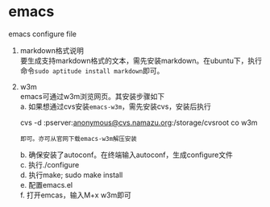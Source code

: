 emacs
=====

emacs configure file

1. markdown格式说明  
要生成支持markdown格式的文本，需先安装markdown。在ubuntu下，执行命令`sudo aptitude install markdown`即可。

2. w3m  
emacs可通过w3m浏览网页。其安装步骤如下  
    a. 如果想通过cvs安装`emacs-w3m`，需先安装cvs，安装后执行  
    
    cvs -d :pserver:anonymous@cvs.namazu.org:/storage/cvsroot co w3m
    
       即可。亦可从官网下载emacs-w3m解压安装
    b. 确保安装了autoconf。在终端输入autoconf，生成configure文件  
    c. 执行./configure  
    d. 执行make; sudo make install  
    e. 配置emacs.el  
    f. 打开emcas，输入M+x w3m即可





